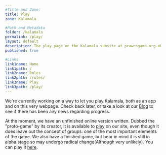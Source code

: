 ```yaml
---
#Title and Zone:
title: Play
zone: Kalamala

#Path and Metadata
folder: /kalamala
permalink: /play/
layout: default
description: The play page on the Kalamala subsite at prawnsgame.org.uk. Here you can play the game Kalamala in your browser.
published: true

#Links
link1name: Home
link1path: /
link2name: Rules
link2path: /rules/
link3name: Play
link3path: /play/
---
```


We're currently working on a way to let you play Kalamala, both as an app and on this very webpage. Check back later, or take a look at our [Blog](/blog/) to see if there has been any news regarding progress.

At the moment, we have an unfinished online version written. Dubbed the "proto-game" by its creator, it is available to [play](/kalamala/play/proto/) on our site, even though it does leave out the concept of groups: one of the most important elements of the game.
We also have a finished game, but bear in mind it is still in alpha stage so may undergo radical change(Although very unlikely). You can play it [here](/kalamala/play/full/).